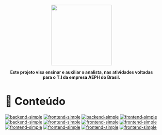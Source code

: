 <p align="center">
    <a href="./README.md">
        <img src="./imagens/aeph-logo.png" width="200px">
    </a>
</p>

<p align="center">
<b>Este projeto visa ensinar e auxiliar o analista, nas atividades voltadas para o T.I da empresa AEPH do Brasil.</b>
</p>


<!-- Comentário exemplo -->

<h1 id="conteudo" style="font-size:35px;">📝 Conteúdo</h1>



<div>

[BADGE1]: https://img.shields.io/badge/e_mail-000?style=for-the-badge&logo=html
[BADGE2]: https://img.shields.io/badge/infraestrutura-000?style=for-the-badge&logo=code
[BADGE3]: https://img.shields.io/badge/atendimentos-000?style=for-the-badge&logo=html
[BADGE4]: https://img.shields.io/badge/internet-000?style=for-the-badge&logo=html
[BADGE5]: https://img.shields.io/badge/telefonia-000?style=for-the-badge&logo=html
[BADGE6]: https://img.shields.io/badge/mikrotik-000?style=for-the-badge&logo=html
[BADGE7]: https://img.shields.io/badge/Comandos_Úteis-000?style=for-the-badge&logo=html
[BADGE8]: https://img.shields.io/badge/Firewall-000?style=for-the-badge&logo=html
[BADGE9]: https://img.shields.io/badge/PiHole-000?style=for-the-badge&logo=html
[BADGE10]: https://img.shields.io/badge/VPN-000?style=for-the-badge&logo=html
[BADGE11]: https://img.shields.io/badge/silitex-000?style=for-the-badge&logo=html
[BADGE12]: https://img.shields.io/badge/prtg-000?style=for-the-badge&logo=html


[![backend-simple][BADGE1]](./procedimentos/emails.md)
[![frontend-simple][BADGE2]](./procedimentos/infraestrutura.md)
[![backend-simple][BADGE3]](./procedimentos/atendimentos.md)
[![frontend-simple][BADGE4]](./procedimentos/internet.md)
[![backend-simple][BADGE5]](./procedimentos/telefonia.md)
[![frontend-simple][BADGE6]](./procedimentos/mikrotik.md)
[![frontend-simple][BADGE7]](./procedimentos/comandos_uteis.md)
[![frontend-simple][BADGE8]](./procedimentos/firewall.md)
[![frontend-simple][BADGE9]](./procedimentos/pihole.md)
[![frontend-simple][BADGE10]](./procedimentos/vpn.md)
[![frontend-simple][BADGE11]](./procedimentos/silitex.md)
[![frontend-simple][BADGE12]](./procedimentos/prtg.md)

</div>

<!-- 
<br>

- <p style="font-size:20px"> <a href="#"> Voltar ao Topo</a></p>

<br>

- <p style="font-size:20px"> <a href="../README.md"> Voltar para a página principal</a></p>
-->